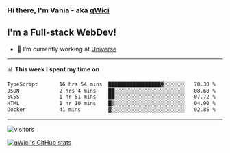 ### Hi there, I'm Vania - aka [qWici][website]

## I'm a Full-stack WebDev!
- 🔭 I’m currently working at [Universe][universe]

---

📊 **This week I spent my time on**
<!--START_SECTION:waka-->

```txt
TypeScript       16 hrs 54 mins  █████████████████▓░░░░░░░   70.30 %
JSON             2 hrs 4 mins    ██░░░░░░░░░░░░░░░░░░░░░░░   08.60 %
SCSS             1 hr 51 mins    ██░░░░░░░░░░░░░░░░░░░░░░░   07.72 %
HTML             1 hr 10 mins    █▒░░░░░░░░░░░░░░░░░░░░░░░   04.90 %
Docker           41 mins         ▓░░░░░░░░░░░░░░░░░░░░░░░░   02.85 %
```

<!--END_SECTION:waka-->

---

![visitors](https://visitor-badge.glitch.me/badge?page_id=qWici)


[![qWici's GitHub stats](https://github-readme-stats.vercel.app/api?username=qWici)](https://github.com/qWici/github-readme-stats)

[website]: https://devkucher.com
[twitter]: https://twitter.com/KucherDev
[linkedin]: https://www.linkedin.com/in/ivankucher
[universe]: https://universeapps.limited
